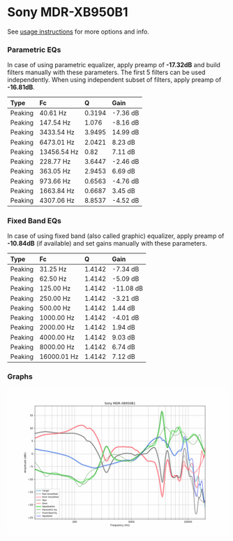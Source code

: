 # Sony MDR-XB950B1
See [usage instructions](https://github.com/jaakkopasanen/AutoEq#usage) for more options and info.

### Parametric EQs
In case of using parametric equalizer, apply preamp of **-17.32dB** and build filters manually
with these parameters. The first 5 filters can be used independently.
When using independent subset of filters, apply preamp of **-16.81dB**.

| Type    | Fc          |      Q | Gain     |
|:--------|:------------|:-------|:---------|
| Peaking | 40.61 Hz    | 0.3194 | -7.36 dB |
| Peaking | 147.54 Hz   | 1.076  | -8.16 dB |
| Peaking | 3433.54 Hz  | 3.9495 | 14.99 dB |
| Peaking | 6473.01 Hz  | 2.0421 | 8.23 dB  |
| Peaking | 13456.54 Hz | 0.82   | 7.11 dB  |
| Peaking | 228.77 Hz   | 3.6447 | -2.46 dB |
| Peaking | 363.05 Hz   | 2.9453 | 6.69 dB  |
| Peaking | 973.66 Hz   | 0.6563 | -4.76 dB |
| Peaking | 1663.84 Hz  | 0.6687 | 3.45 dB  |
| Peaking | 4307.06 Hz  | 8.8537 | -4.52 dB |

### Fixed Band EQs
In case of using fixed band (also called graphic) equalizer, apply preamp of **-10.84dB**
(if available) and set gains manually with these parameters.

| Type    | Fc          |      Q | Gain      |
|:--------|:------------|:-------|:----------|
| Peaking | 31.25 Hz    | 1.4142 | -7.34 dB  |
| Peaking | 62.50 Hz    | 1.4142 | -5.09 dB  |
| Peaking | 125.00 Hz   | 1.4142 | -11.08 dB |
| Peaking | 250.00 Hz   | 1.4142 | -3.21 dB  |
| Peaking | 500.00 Hz   | 1.4142 | 1.44 dB   |
| Peaking | 1000.00 Hz  | 1.4142 | -4.01 dB  |
| Peaking | 2000.00 Hz  | 1.4142 | 1.94 dB   |
| Peaking | 4000.00 Hz  | 1.4142 | 9.03 dB   |
| Peaking | 8000.00 Hz  | 1.4142 | 6.74 dB   |
| Peaking | 16000.01 Hz | 1.4142 | 7.12 dB   |

### Graphs
![](./Sony%20MDR-XB950B1.png)